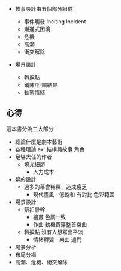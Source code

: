* 故事設計由五個部分組成
  * 事件觸發 Inciting Incident
  * 漸進式困境
  * 危機 
  * 高潮
  * 衝突解除

* 場景設計
  * 轉捩點
  * 鋪陳/回饋結果
  * 動態情緒

## 心得
這本書分為三大部分
* 總論什麼是劇本藝術
* 各種理論 ex: 結構與故事 角色
* 足堪大任的作者
  * 填充細節
    * 人力成本
* 幕的設計
  * 過多的幕會稀釋、造成疲乏
    * 現代畫風 - 低飽和 有對比 色彩範圍
* 場景設計
  * 緊扣骨幹
    * 繪畫 色調一致
    * 作曲 動機貫穿整首樂曲
  * 轉捩點 沒有人想寫出平淡
    * 情緒轉變 - 樂曲 過門
* 場景分析
* 布局分場
* 高潮、危機、衝突解除

## 